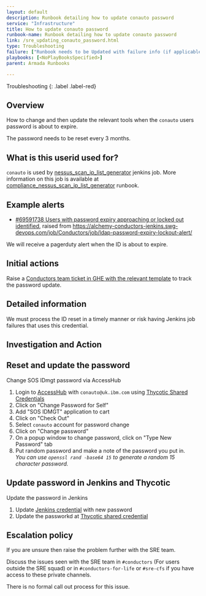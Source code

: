 ```yaml
---
layout: default
description: Runbook detailing how to update conauto password
service: "Infrastructure"
title: How to update conauto password
runbook-name: Runbook detailing how to update conauto password
link: /sre_updating_conauto_password.html
type: Troubleshooting
failure: ["Runbook needs to be Updated with failure info (if applicable)"]
playbooks: [<NoPlayBooksSpecified>]
parent: Armada Runbooks

---
```


Troubleshooting
{: .label .label-red}

## Overview

How to change and then update the relevant tools when the `conauto` users password is about to expire.

The password needs to be reset every 3 months.

## What is this userid used for?

`conauto` is used by [nessus_scan_ip_list_generator](https://alchemy-conductors-jenkins.swg-devops.com/job/Conductors/job/Security-Compliance/job/nessus_scan_ip_list_generator) jenkins job. More information on this job is available at [compliance_nessus_scan_ip_list_generator](https://pages.github.ibm.com/alchemy-conductors/documentation-pages/docs/runbooks/compliance_nessus_scan_ip_list_generator.html) runbook.

## Example alerts

- [#69591738 Users with password expiry approaching or locked out identified](https://ibm.pagerduty.com/incidents/Q1E473I2IZNJ4C), raised from https://alchemy-conductors-jenkins.swg-devops.com/job/Conductors/job/ldap-password-expiry-lockout-alert/

We will receive a pagerduty alert when the ID is about to expire.

## Initial actions

Raise a [Conductors team ticket in GHE with the relevant template](https://github.ibm.com/alchemy-conductors/team/issues/new?assignees=&labels=interrupt&projects=&template=password_rotation_conauto.md&title=Users+with+password+expiry+approaching+or+locked+out+identified+-+conauto) to track the password update.


## Detailed information

We must process the ID reset in a timely manner or risk having Jenkins job failures that uses this credential.

## Investigation and Action


## Reset and update the password 

Change SOS IDmgt password via AccessHub
1. Login to [AccessHub](https://ibm-support.saviyntcloud.com/ECMv6/request/requestHome) with `conauto@uk.ibm.com` using [Thycotic Shared Credentials](https://pimconsole.sos.ibm.com/secretserver/app/#/secrets/92081/general)
1. Click on "Change Password for Self"
1. Add "SOS IDMGT" application to cart
1. Click on "Check Out"
1. Select `conauto` account for password change
1. Click on "Change password"
1. On a popup window to change password, click on "Type New Password" tab
1. Put random password and make a note of the password you put in.  
   _You can use `openssl rand -base64 15` to generate a random 15 character password._

## Update password in Jenkins and Thycotic

Update the password in Jenkins
1. Update [Jenkins credential](https://alchemy-conductors-jenkins.swg-devops.com/job/Conductors/job/Security-Compliance/credentials/store/folder/domain/_/credential/Security-Compliance-SOS-Userid-Password/) with new password
1. Update the passworkd at [Thycotic shared credential](https://pimconsole.sos.ibm.com/SecretServer/app/#/secrets/27727/general)

## Escalation policy

If you are unsure then raise the problem further with the SRE team.

Discuss the issues seen with the SRE team in `#conductors` (For users outside the SRE squad) or in `#conductors-for-life` or `#sre-cfs` if you have access to these private channels.

There is no formal call out process for this issue.

